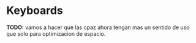 # Keyboards

**TODO:** vamos a hacer que las cpaz ahora tengan mas un sentido de uso que solo para optimizacion de espacio.